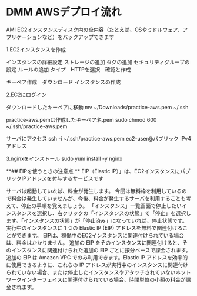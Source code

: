 # DMM AWSデプロイ流れ

AMI EC2インスタンスディスク内の全内容（たとえば、OSやミドルウェア、アプリケーションなど）をバックアップできます

1.EC2インスタンスを作成

インスタンスの詳細設定
ストレージの追加
タグの追加
セキュリティグループの設定
ルールの追加
タイプ　HTTPを選択　確認と作成

キーペア作成　ダウンロード
インスタンスの作成

2.EC2にログイン

ダウンロードしたキーペアに移動
mv ~/Downloads/practice-aws.pem ~/.ssh

practice-aws.pemは作成したキーペア名.pem
sudo chmod 600 ~/.ssh/practice-aws.pem

サーバにアクセス
ssh -i ~/.ssh/practice-aws.pem ec2-user@パブリック IPv4 アドレス

3.nginxをインストール
sudo yum install -y nginx

**## EIPを使うときの注意点
**
EIP（Elastic IP）」は、EC2インスタンスにパブリックIPアドレスを付与するサービスです

サーバは起動していれば、料金が発生します。
今回は無料枠を利用しているので料金は発生していませんが、今後、料金が発生するサーバを利用することも考えて、停止の手順を覚えましょう。
「インスタンス」一覧画面で停止したいインスタンスを選択し、右クリックの「インスタンスの状態」で「停止」を選択します。「インスタンスの状態」が「停止済み」になっていれば、停止状態です。
実行中のインスタンスに 1 つの Elastic IP (EIP) アドレスを無料で関連付けることができます。
EIPは、稼働中のEC2インスタンスに関連付けられている場合は、料金はかかりません。
追加の EIP をそのインスタンスに関連付けると、そのインスタンスに関連付けられた追加の EIP ごとに按分ベースで課金されます。
追加の EIP は Amazon VPC でのみ利用できます。Elastic IP アドレスを効率的に使用できるように、これらの IP アドレスが実行中のインスタンスに関連付けられていない場合、または停止したインスタンスやアタッチされていないネットワークインターフェイスに関連付けられている場合、時間単位の小額の料金が課金されます。

